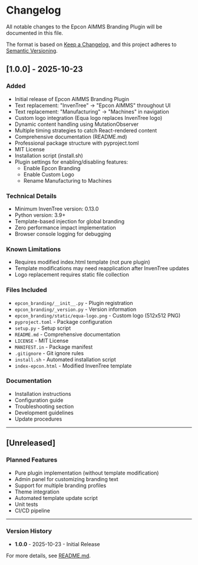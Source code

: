 # Changelog

All notable changes to the Epcon AIMMS Branding Plugin will be documented in this file.

The format is based on [Keep a Changelog](https://keepachangelog.com/en/1.0.0/),
and this project adheres to [Semantic Versioning](https://semver.org/spec/v2.0.0.html).

## [1.0.0] - 2025-10-23

### Added
- Initial release of Epcon AIMMS Branding Plugin
- Text replacement: "InvenTree" → "Epcon AIMMS" throughout UI
- Text replacement: "Manufacturing" → "Machines" in navigation
- Custom logo integration (Equa logo replaces InvenTree logo)
- Dynamic content handling using MutationObserver
- Multiple timing strategies to catch React-rendered content
- Comprehensive documentation (README.md)
- Professional package structure with pyproject.toml
- MIT License
- Installation script (install.sh)
- Plugin settings for enabling/disabling features:
  - Enable Epcon Branding
  - Enable Custom Logo
  - Rename Manufacturing to Machines

### Technical Details
- Minimum InvenTree version: 0.13.0
- Python version: 3.9+
- Template-based injection for global branding
- Zero performance impact implementation
- Browser console logging for debugging

### Known Limitations
- Requires modified index.html template (not pure plugin)
- Template modifications may need reapplication after InvenTree updates
- Logo replacement requires static file collection

### Files Included
- `epcon_branding/__init__.py` - Plugin registration
- `epcon_branding/_version.py` - Version information
- `epcon_branding/static/equa-logo.png` - Custom logo (512x512 PNG)
- `pyproject.toml` - Package configuration
- `setup.py` - Setup script
- `README.md` - Comprehensive documentation
- `LICENSE` - MIT License
- `MANIFEST.in` - Package manifest
- `.gitignore` - Git ignore rules
- `install.sh` - Automated installation script
- `index-epcon.html` - Modified InvenTree template

### Documentation
- Installation instructions
- Configuration guide
- Troubleshooting section
- Development guidelines
- Update procedures

---

## [Unreleased]

### Planned Features
- Pure plugin implementation (without template modification)
- Admin panel for customizing branding text
- Support for multiple branding profiles
- Theme integration
- Automated template update script
- Unit tests
- CI/CD pipeline

---

### Version History

- **1.0.0** - 2025-10-23 - Initial Release

For more details, see [README.md](README.md).
